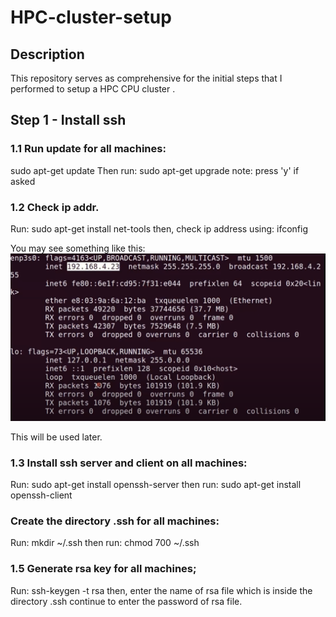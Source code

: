 # HPC-cluster-setup

## Description
This repository serves as comprehensive for the initial steps that I performed to setup a HPC CPU cluster .

## Step 1 - Install ssh

### 1.1 Run update for all machines:
sudo apt-get update
Then run:
sudo apt-get upgrade
note: press 'y' if asked

### 1.2 Check ip addr. 
Run:
sudo apt-get install net-tools
then, check ip address using:
ifconfig

You may see something like this:
![ip addr](images/ifconfig.png)

This will be used later.

### 1.3 Install ssh server and client on all machines:
Run:
sudo apt-get install openssh-server
then run:
sudo apt-get install openssh-client

### Create the directory .ssh for all machines:
Run:
mkdir ~/.ssh
then run:
chmod 700 ~/.ssh

### 1.5 Generate rsa key for all machines;
Run:
ssh-keygen -t rsa
then, enter the name of rsa file which is inside the directory .ssh
continue to enter the password of rsa file.